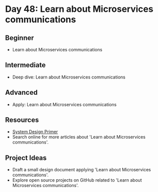# Day 48: Learn about Microservices communications

## Beginner
- Learn about Microservices communications

## Intermediate
- Deep dive: Learn about Microservices communications

## Advanced
- Apply: Learn about Microservices communications

## Resources
- [System Design Primer](https://github.com/donnemartin/system-design-primer#microservices)
- Search online for more articles about 'Learn about Microservices communications'.

## Project Ideas
- Draft a small design document applying 'Learn about Microservices communications'.
- Explore open source projects on GitHub related to 'Learn about Microservices communications'.
